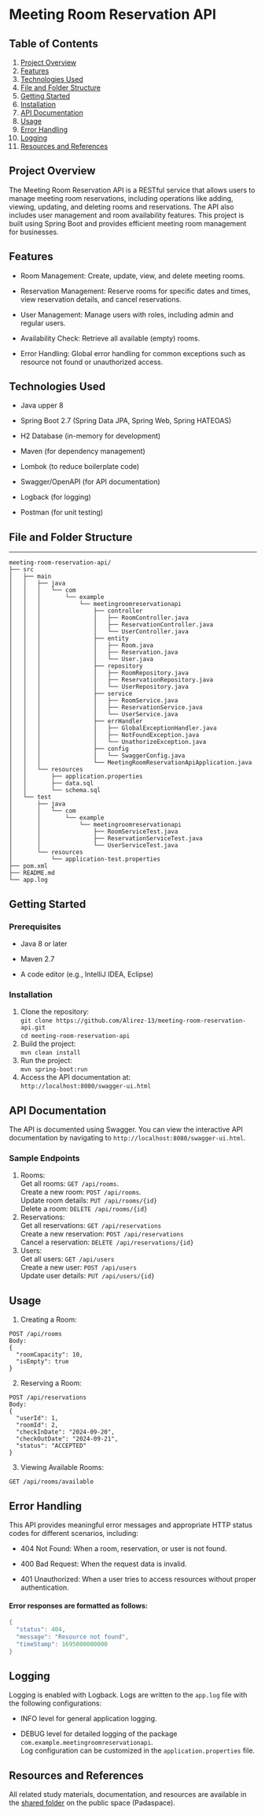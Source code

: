 # Meeting Room Reservation API
## Table of Contents
1. [Project Overview](#Project-Overview)
2. [Features](#Features)
3. [Technologies Used](#Technologies-Used)
4. [File and Folder Structure](#File-and-Folder-Structure)
5. [Getting Started](#Getting-Started)
6. [Installation](#Installation)
7. [API Documentation](#API-Documentation)
8. [Usage](#Usage)
9. [Error Handling](#Error-Handling)
10. [Logging](#Logging)
11. [Resources and References](#Resources-and-References)
## Project Overview
The Meeting Room Reservation API is a RESTful service that allows users to manage meeting room reservations, including operations like adding, viewing, updating, and deleting rooms and reservations. The API also includes user management and room availability features. This project is built using Spring Boot and provides efficient meeting room management for businesses.
## Features
+ Room Management: Create, update, view, and delete meeting rooms.
- Reservation Management: Reserve rooms for specific dates and times, view reservation details, and cancel reservations.
+ User Management: Manage users with roles, including admin and regular users.
- Availability Check: Retrieve all available (empty) rooms.
+ Error Handling: Global error handling for common exceptions such as resource not found or unauthorized access.
## Technologies Used
+ Java upper 8
- Spring Boot 2.7 (Spring Data JPA, Spring Web, Spring HATEOAS)
+ H2 Database (in-memory for development)
- Maven (for dependency management)
+ Lombok (to reduce boilerplate code)
- Swagger/OpenAPI (for API documentation)
+ Logback (for logging)
- Postman (for unit testing)
## File and Folder Structure
----
```
meeting-room-reservation-api/
├── src
│   ├── main
│   │   ├── java
│   │   │   └── com
│   │   │       └── example
│   │   │           └── meetingroomreservationapi
│   │   │               ├── controller
│   │   │               │   ├── RoomController.java
│   │   │               │   ├── ReservationController.java
│   │   │               │   └── UserController.java
│   │   │               ├── entity
│   │   │               │   ├── Room.java
│   │   │               │   ├── Reservation.java
│   │   │               │   └── User.java
│   │   │               ├── repository
│   │   │               │   ├── RoomRepository.java
│   │   │               │   ├── ReservationRepository.java
│   │   │               │   └── UserRepository.java
│   │   │               ├── service
│   │   │               │   ├── RoomService.java
│   │   │               │   ├── ReservationService.java
│   │   │               │   └── UserService.java
│   │   │               ├── errHandler
│   │   │               │   ├── GlobalExceptionHandler.java
│   │   │               │   ├── NotFoundException.java
│   │   │               │   └── UnathorizeException.java
│   │   │               ├── config
│   │   │               │   └── SwaggerConfig.java
│   │   │               └── MeetingRoomReservationApiApplication.java
│   │   └── resources
│   │       ├── application.properties
│   │       ├── data.sql
│   │       └── schema.sql
│   └── test
│       ├── java
│       │   └── com
│       │       └── example
│       │           └── meetingroomreservationapi
│       │               ├── RoomServiceTest.java
│       │               ├── ReservationServiceTest.java
│       │               └── UserServiceTest.java
│       └── resources
│           └── application-test.properties
├── pom.xml
├── README.md
└── app.log
```
## Getting Started
### Prerequisites
+ Java 8 or later
- Maven 2.7
+ A code editor (e.g., IntelliJ IDEA, Eclipse)
### Installation
1. Clone the repository:    
`git clone https://github.com/Alirez-13/meeting-room-reservation-api.git`    
`cd meeting-room-reservation-api`
2. Build the project:    
`mvn clean install`
3. Run the project:    
`mvn spring-boot:run`
4. Access the API documentation at:    
`http://localhost:8080/swagger-ui.html`
## API Documentation
The API is documented using Swagger. You can view the interactive API documentation by navigating to     `http://localhost:8080/swagger-ui.html`.
### Sample Endpoints
1. Rooms:    
Get all rooms: `GET /api/rooms`.    
Create a new room: `POST /api/rooms`.    
Update room details: `PUT /api/rooms/{id}`     
Delete a room: `DELETE /api/rooms/{id}`    
2. Reservations:    
Get all reservations: `GET /api/reservations`    
Create a new reservation: `POST /api/reservations`    
Cancel a reservation: `DELETE /api/reservations/{id}`    
3. Users:    
Get all users: `GET /api/users`    
Create a new user: `POST /api/users`    
Update user details: `PUT /api/users/{id}`
## Usage
1. Creating a Room:
```
POST /api/rooms
Body:
{
  "roomCapacity": 10,
  "isEmpty": true
}
```
2. Reserving a Room:
```
POST /api/reservations
Body:
{
  "userId": 1,
  "roomId": 2,
  "checkInDate": "2024-09-20",
  "checkOutDate": "2024-09-21",
  "status": "ACCEPTED"
}
```
3. Viewing Available Rooms:    
```
GET /api/rooms/available
```
## Error Handling
This API provides meaningful error messages and appropriate HTTP status codes for different scenarios, including:
+ 404 Not Found: When a room, reservation, or user is not found.
- 400 Bad Request: When the request data is invalid.
+ 401 Unauthorized: When a user tries to access resources without proper authentication.
#### Error responses are formatted as follows:
```java
{
  "status": 404,
  "message": "Resource not found",
  "timeStamp": 1695000000000
}
```
## Logging
Logging is enabled with Logback. Logs are written to the `app.log` file with the following configurations:    
+ INFO level for general application logging.    
- DEBUG level for detailed logging of the package `com.example.meetingroomreservationapi`.    
Log configuration can be customized in the `application.properties` file.
## Resources and References
All related study materials, documentation, and resources are available in the [shared folder](https://podspace.ir/public/folders/QX5JZ5UDDK636KM1) on the public space (Padaspace).











